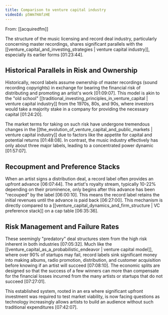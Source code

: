 ```yaml
---
title: Comparison to venture capital industry
videoId: p5Wm7HAfzHE
---
```


From: [[acquiredfm]] <br/> 

The structure of the music licensing and record deal industry, particularly concerning master recordings, shares significant parallels with the [[venture_capital_and_investing_strategies | venture capital industry]], especially its earlier forms <a class="yt-timestamp" data-t="01:23:44">[01:23:44]</a>.

## Historical Parallels in Risk and Ownership

Historically, record labels assume ownership of master recordings (sound recording copyrights) in exchange for bearing the financial risk of distributing and promoting an artist's work <a class="yt-timestamp" data-t="01:09:07">[01:09:07]</a>. This model is akin to the "old school" [[traditional_investing_principles_in_venture_capital | venture capital industry]] from the 1970s, 80s, and 90s, where investors would take a majority stake in a company for providing the necessary capital <a class="yt-timestamp" data-t="01:24:20">[01:24:20]</a>.

The market terms for taking on such risk have undergone tremendous changes in the [[the_evolution_of_venture_capital_and_public_markets | venture capital industry]] due to factors like the appetite for capital and potential returns <a class="yt-timestamp" data-t="01:48:08">[01:48:08]</a>. In contrast, the music industry effectively has only about three major labels, leading to a concentrated power dynamic <a class="yt-timestamp" data-t="01:57:07">[01:57:07]</a>.

## Recoupment and Preference Stacks

When an artist signs a distribution deal, a record label often provides an upfront advance <a class="yt-timestamp" data-t="06:07:44">[06:07:44]</a>. The artist's royalty stream, typically 10-22% depending on their prominence, only begins after this advance has been "recouped" by the label <a class="yt-timestamp" data-t="06:00:10">[06:00:10]</a>. This means the record label retains the initial revenues until the advance is paid back <a class="yt-timestamp" data-t="06:27:00">[06:27:00]</a>. This mechanism is directly compared to a [[venture_capital_dynamics_and_firm_structure | VC preference stack]] on a cap table <a class="yt-timestamp" data-t="06:35:36">[06:35:36]</a>.

## Risk Management and Failure Rates

These seemingly "predatory" deal structures stem from the high risk inherent in both industries <a class="yt-timestamp" data-t="07:05:32">[07:05:32]</a>. Much like the [[venture_capital_as_a_probabilistic_endeavor | venture capital model]], where over 90% of startups may fail, record labels sink significant money into making albums, radio promotion, distribution, and customer acquisition before knowing if an artist will succeed <a class="yt-timestamp" data-t="07:08:10">[07:08:10]</a>. The economic splits are designed so that the success of a few winners can more than compensate for the financial losses incurred from the many artists or startups that do not succeed <a class="yt-timestamp" data-t="07:27:01">[07:27:01]</a>.

This established system, rooted in an era where significant upfront investment was required to test market viability, is now facing questions as technology increasingly allows artists to build an audience without such traditional expenditures <a class="yt-timestamp" data-t="07:42:07">[07:42:07]</a>.